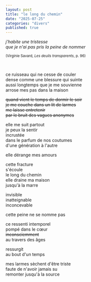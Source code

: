 ```yaml
---
layout: post
title: "le long du chemin"
date: "2025-07-25"
categories: "divers"
published: true
---
```


*j'habite une tristesse  
que je n'ai pas pris la peine de nommer*  

<sup>(Virginie Savard, *Les deuils transparents*, p. 96)</sup>  

<br/>  

ce ruisseau qui ne cesse de couler  
dense comme une blessure qui suinte  
aussi longtemps que je me souvienne  
arrose mes pas dans la maison  

~~quand vient le temps de dormir le soir  
je me couche dans un lit de larmes  
me laisse entretenir  
par le bruit des vagues anonymes~~  

elle me suit partout  
je peux la sentir  
incrustée  
dans le parfum de nos coutumes  
d'une génération à l'autre  

elle dérange mes amours  

cette fracture  
s'écoule  
le long du chemin  
elle draine ma maison  
jusqu'à la marre  

invisible  
inatteignable  
inconcevable  

cette peine ne se nomme pas  

ce ressenti intemporel  
pompé dans le cœur  
~~inconsciemment~~  
au travers des âges  

ressurgit  
au bout d'un temps  

mes larmes sèchent d'être triste  
faute de n'avoir jamais su  
remonter jusqu'à la source  
